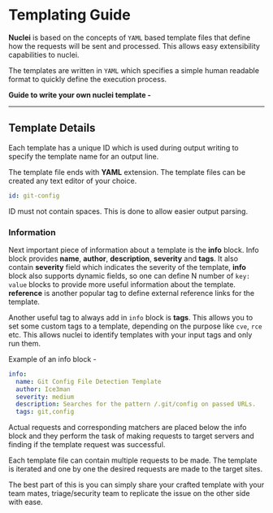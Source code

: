 # Templating Guide

**Nuclei** is based on the concepts of `YAML` based template files that define how the requests will be sent and processed. This allows easy extensibility capabilities to nuclei.

The templates are written in `YAML` which specifies a simple human readable format to quickly define the execution process.

**Guide to write your own nuclei template -**

----------

## Template Details

Each template has a unique ID which is used during output writing to specify the template name for an output line.

The template file ends with **YAML** extension. The template files can be created any text editor of your choice.

```yaml
id: git-config
```

ID must not contain spaces. This is done to allow easier output parsing.

### Information

Next important piece of information about a template is the **info** block. Info block provides **name**, **author**, **description**, **severity** and **tags**. It also contain **severity** field which indicates the severity of the template, **info** block also supports dynamic fields, so one can define N number of `key: value` blocks to provide more useful information about the template. **reference** is another popular tag to define external reference links for the template.

Another useful tag to always add in `info` block is **tags**. This allows you to set some custom tags to a template, depending on the purpose like `cve`, `rce` etc. This allows nuclei to identify templates with your input tags and only run them.

Example of an info block - 

```yaml
info:
  name: Git Config File Detection Template
  author: Ice3man
  severity: medium
  description: Searches for the pattern /.git/config on passed URLs.
  tags: git,config
```

Actual requests and corresponding matchers are placed below the info block and they perform the task of making requests to target servers and finding if the template request was successful.

Each template file can contain multiple requests to be made. The template is iterated and one by one the desired requests are made to the target sites.


The best part of this is you can simply share your crafted template with your team mates, triage/security team to replicate the issue on the other side with ease.


